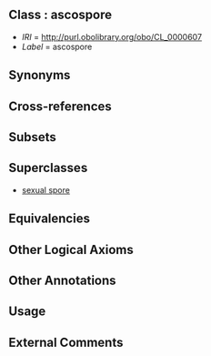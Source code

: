 
## Class : ascospore

 * *IRI* = http://purl.obolibrary.org/obo/CL_0000607
 * *Label* = ascospore

## Synonyms


## Cross-references


## Subsets


## Superclasses

 * [sexual spore](../../CL/96/CL_0000596.md)

## Equivalencies


## Other Logical Axioms


## Other Annotations


## Usage


## External Comments

